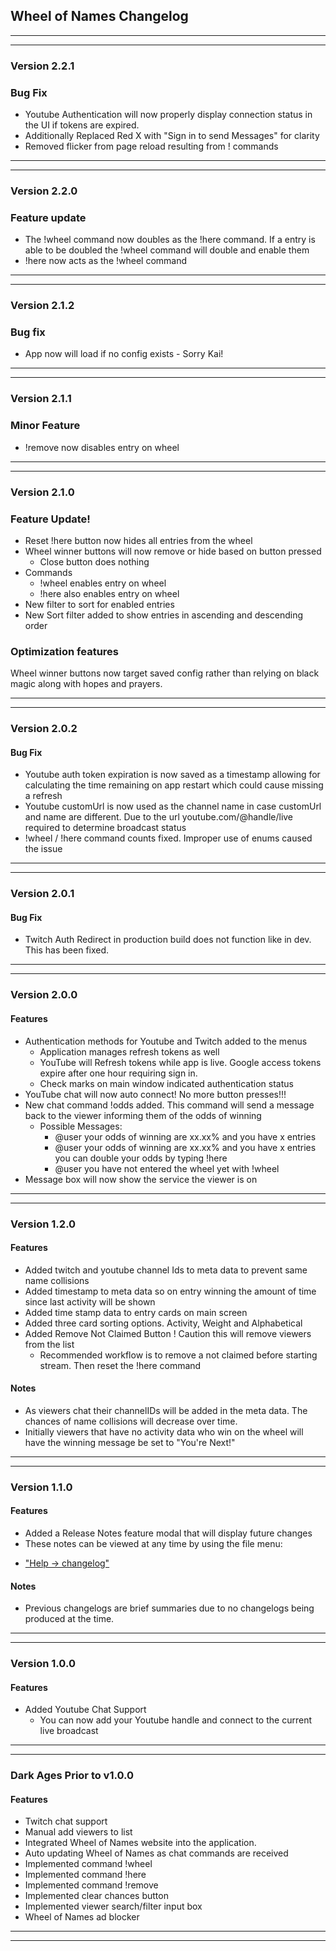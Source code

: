 ## Wheel of Names Changelog 
___________________________________________________________________________________________
___________________________________________________________________________________________

### Version 2.2.1

### Bug Fix
- Youtube Authentication will now properly display connection status in the UI if tokens are expired.
- Additionally Replaced Red X with "Sign in to send Messages" for clarity
- Removed flicker from page reload resulting from ! commands
___________________________________________________________________________________________
___________________________________________________________________________________________

### Version 2.2.0

### Feature update
- The !wheel command now doubles as the !here command.  If a entry is able to be doubled the !wheel command will double and enable them
- !here now acts as the !wheel command
___________________________________________________________________________________________
___________________________________________________________________________________________

### Version 2.1.2

### Bug fix
- App now will load if no config exists - Sorry Kai!
___________________________________________________________________________________________
___________________________________________________________________________________________
### Version 2.1.1

### Minor Feature
- !remove now disables entry on wheel

___________________________________________________________________________________________
___________________________________________________________________________________________

### Version 2.1.0

### Feature Update!
- Reset !here button now hides all entries from the wheel
- Wheel winner buttons will now remove or hide based on button pressed
  - Close button does nothing
- Commands
  - !wheel enables entry on wheel
  - !here also enables entry on wheel
- New filter to sort for enabled entries
- New Sort filter added to show entries in ascending and descending order

### Optimization features
Wheel winner buttons now target saved config rather than relying on black magic along with hopes and prayers.

___________________________________________________________________________________________
___________________________________________________________________________________________

### Version 2.0.2

#### Bug Fix
- Youtube auth token expiration is now saved as a timestamp allowing for calculating the time remaining on app restart which could cause missing a refresh 
- Youtube customUrl is now used as the channel name in case customUrl and name are different. Due to the url youtube.com/@handle/live required to determine broadcast status
- !wheel / !here command counts fixed. Improper use of enums caused the issue
___________________________________________________________________________________________
___________________________________________________________________________________________

### Version 2.0.1

#### Bug Fix
- Twitch Auth Redirect in production build does not function like in dev. This has been fixed.
___________________________________________________________________________________________
___________________________________________________________________________________________

### Version 2.0.0

#### Features
- Authentication methods for Youtube and Twitch added to the menus
  - Application manages refresh tokens as well
  - YouTube will Refresh tokens while app is live. Google access tokens expire after one hour requiring sign in.
  - Check marks on main window indicated authentication status
- YouTube chat will now auto connect! No more button presses!!!
- New chat command !odds added. This command will send a message back to the viewer informing them of the odds of winning
  - Possible Messages:
    - @user your odds of winning are xx.xx% and you have x entries
    - @user your odds of winning are xx.xx% and you have x entries you can double your odds by typing !here
    - @user you have not entered the wheel yet with !wheel
- Message box will now show the service the viewer is on


___________________________________________________________________________________________
___________________________________________________________________________________________

### Version 1.2.0

#### Features
- Added twitch and youtube channel Ids to meta data to prevent same name collisions
- Added timestamp to meta data so on entry winning the amount of time since last activity will be shown
- Added time stamp data to entry cards on main screen
- Added three card sorting options. Activity, Weight and Alphabetical
- Added Remove Not Claimed Button ! Caution this will remove viewers from the list
  - Recommended workflow is to remove a not claimed before starting stream. Then reset the !here command

#### Notes
- As viewers chat their channelIDs will be added in the meta data. The chances of name collisions will decrease over time.
- Initially viewers that have no activity data who win on the wheel will have the winning message be set to "You're Next!"
___________________________________________________________________________________________
___________________________________________________________________________________________

### Version 1.1.0

#### Features
- Added a Release Notes feature modal that will display future changes
- These notes can be viewed at any time by using the file menu:
* ["Help -> changelog"]()

#### Notes
- Previous changelogs are brief summaries due to no changelogs being produced at the time.

___________________________________________________________________________________________
___________________________________________________________________________________________
### Version 1.0.0

#### Features
- Added Youtube Chat Support
  - You can now add your Youtube handle and connect to the current live broadcast

___________________________________________________________________________________________
___________________________________________________________________________________________

### Dark Ages Prior to v1.0.0

#### Features
- Twitch chat support
- Manual add viewers to list
- Integrated Wheel of Names website into the application.
- Auto updating Wheel of Names as chat commands are received
- Implemented command !wheel 
- Implemented command !here 
- Implemented command !remove
- Implemented clear chances button
- Implemented viewer search/filter input box
- Wheel of Names ad blocker
___________________________________________________________________________________________
___________________________________________________________________________________________